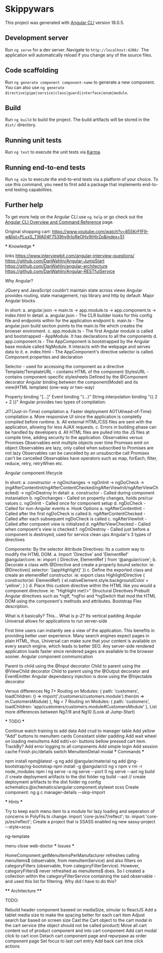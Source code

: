 # Skippywars

This project was generated with [Angular CLI](https://github.com/angular/angular-cli) version 18.0.5.

## Development server

Run `ng serve` for a dev server. Navigate to `http://localhost:4200/`. The application will automatically reload if you change any of the source files.

## Code scaffolding

Run `ng generate component component-name` to generate a new component. You can also use `ng generate directive|pipe|service|class|guard|interface|enum|module`.

## Build

Run `ng build` to build the project. The build artifacts will be stored in the `dist/` directory.

## Running unit tests

Run `ng test` to execute the unit tests via [Karma](https://karma-runner.github.io).

## Running end-to-end tests

Run `ng e2e` to execute the end-to-end tests via a platform of your choice. To use this command, you need to first add a package that implements end-to-end testing capabilities.

## Further help

To get more help on the Angular CLI use `ng help` or go check out the [Angular CLI Overview and Command Reference](https://angular.dev/tools/cli) page.

Original shopping cart:
https://www.youtube.com/watch?v=855KrFfF9-w&list=PLuxS_TWA04F7539hy9rIoReOHv9iHtrZp&index=51

**\*** Knowledge **\***

links https://www.interviewbit.com/angular-interview-questions/ https://github.com/DanWahlin/Angular-JumpStart https://github.com/DanWahlin/angular-architecture https://github.com/DanWahlin/Angular-RESTfulService

Why Angular?

JQuery and JavaScript couldn't maintain state across views
Angular provides routing, state management, rxjs library and http by default.
Major Angular blocks

In short: a. angular.json -> main.ts -> app.module.ts -> app.component.ts -> index.html
In detail: a. angular.json - The CLR builder looks for this config file and endpoints within for the application endpoint b. main.ts - The angular.json build section points to the main.ts file which creates the browser enviroment.
c. app.module.ts - The first Angular module is called and bootstrapped - AppModule. It has declarations to all the components
d. app.component.ts - The AppComponent is bootstrapped by the Angular base module called NgModule. It interacts with the webpage and serves data to it. e. index.html - The AppComponent's directive selector is called.
Component properties and declaration

Selector - used for accessing the component as a directive
Template/TemplateURL - contains HTML of the component
StylesURL - contains component-specific stylesheets
Defined by the @Component decorator
Angular binding between the component(Model) and its view(HTML template) (one-way or two-way)

Property binding "[...]"
Event binding "(...)"
String interpolation binding "{{ 2 + 2 }}"
Angular provides two types of compilation:

JIT(Just-in-Time) compilation a. Faster deployment
AOT(Ahead-of-Time) compilation a. More responsive UI since the application is completly compiled before runtime. b. All external HTML/CSS files are sent with the application, allowing for less AJAX requests. c. Errors in building phase can be handled by developers d. All HTML files are pulled into the JS files at compile time, adding security to the application.
Observables versus Promises Observables emit multiple objects over time Promises emit on object Observables are lazy, only called when subscribed to Promises are not lazy Observables can be cancelled by an unsubscribe call Promises can't be cancelled Observables have operators such as map, forEach, filter, reduce, retry, retryWhen etc.

Angular component lifecycle

In short: a. constructor -> ngOnchanges -> ngOnInit -> ngDoCheck -> (ngAfterContentInit/ngAfterContentChecked/ngAfterViewInit/ngAfterViewChecked) -> ngOnDestroy
In detail: a. constructor - Called during component instaniation b. ngOnchanges - Called on propertiy changes, holds pre/cur values c. ngOnInit - Called once for component setup d. ngDoCheck - Called for non-Angular events e. Hook Options a. ngAfterContentInit - Called after the first ngDoCheck is called b. ngAfterContentChecked - Called after each subsequent ngDoCheck is called c. ngAfterViewInit - Called after compoent view is initialized d. ngAfterViewChecked - Called when compoent's view is checked f. ngOnDestroy - Called just before a component is destroyed, used for service clean ups
Angular's 3 types of directives

Components: By the selector
Attribute Directives: Its a custom way to modify the HTML DOM.
a. Import 'Directive' and 'ElementRef' @angular/core. ie: import { Directive, ElementRef } from '@angular/core'; b. Decorate a class with @Directive and create a property bound selector. ie: @Directive({ selector: '[appHighlight]' }) c. Define the exported class and create an elementRef constructor. ie: export class HighlightDirective { constructor(el: ElementRef) { el.nativeElement.style.backgroundColor = 'yellow'; } } d. Place this custom directive within the HTML like you would a component directove. ie: "Highlight me!/>"
Structural Directives Prebuilt Angular directives such as *ngIf, *ngFor and \*ngSwitch that mod the HTML DOM using the component's methods and attributes.
Bootstrap Flex description.

What is it basically? This...
What is p-2? Its vertical padding
Angular Universal allows for applications to run server-side

First time users can instantly see a view of the application. This benefits in providing better user experience.
Many search engines expect pages in plain HTML, thus, Universal can make sure that your content is available on every search engine, which leads to better SEO.
Any server-side rendered application loads faster since rendered pages are available to the browser sooner.
Angular component communication

Parent to child using the @Input decorator
Child to parent using the @ViewChild decorator
Child to parent using the @Output decorator and EventEmitter
Angular dependancy injection is done using the @Injectable decorator

Versus differences Ng 7+ Routing on Modules: { path: 'customers', loadChildren: () => import('./customers/customers.module').then(m => m.CustomersModule) }, Ng < 7 Routing on Modules: { path: 'customers', loadChildren: 'app/customers/customers.module#CustomersModule' }, List more differences between Ng7/8 and Ng10 (Look at Jump-Start)

**\*** TODO **\***

Continue watch training to add data
Add crud to manager table
Add yellow "Add" buttons to menuItem cards
Consistant slider padding
Add wait wheel on loading menuItems
Add edit/+or- buttons bellow pressed cart item.
TrackBy?
Add error logging to all components
Add simple login
Add session cache
Finish pic/details switch MenuItemDetail modal
**\*** Commands **\***

npm install npm@latest -g ng add @angular/material ng add @ng-bootstrap/ng-bootstrap npm install -g @angular/cli ng v npm v rm -r node_modules npm i ng serve -o ng serve --port 0 ng serve --aot ng build // create deployment artifacts to the dist folder ng build --aot // create deployment artifacts to the dist folder ng config schematics.@schematics/angular:component.styleext scss Create component: ng g c manager-details --skip-import

**\*** Hints **\***

Try to keep each menu item to a module for lazy loading and seperation of concerns in PolyFils.ts change: import 'core-js/es7/reflect'; to: import 'core-js/es/reflect'; Create a project that is SSASS enabled ng new sassy-project --style=scss

ng-template

menu close web-doctor
**\*** Issues **\***

HomeComponent.getMenuItemsPerManufacturer refreshes calling menuItems$ (observable, from menuItemService) and also filters on categoryFilters (observable, from categoryFilterService). However, categoryFilters$ never refreshed as menuItems$ does. So I created a collection within the categoryFilterService containing the said observable - and used this list for filtering. Why did I have to do this?

**\*\*** Architecture **\*\***

TODO:

Rebuild header component baseed on mediaSize, simular to ReactJS
Add a tablet media size to make the spacing better for each cart item
Adjust search bar based on screen size
Cast the Cart object to the cart modal in the cart service (the object should not be called product)
Move all cart content out of product component and into cart component
Add cart modal click to cart icon
Detach cart component page and repurpase as order component page
Set focus to last cart entry
Add back cart itme click actions
